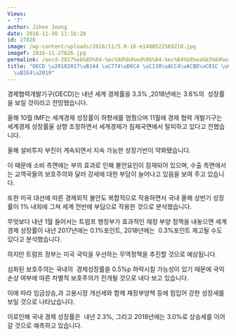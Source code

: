```yaml
---
Views:
- '7'
author: Jihee Jeong
date: 2016-11-30 11:16:28
id: 27826
image: /wp-content/uploads/2016/11/5.0-16-e1480522569210.jpg
imagef: 2016-11-27826.jpg
permalink: /oecd-2017%eb%85%84-%ec%9d%b4%ed%9b%84-%ec%84%b8%ea%b3%84%ea%b2%bd%ec%a0%9c-%ec%a2%8b%ec%95%84%ec%a7%84%eb%8b%a4/
title: "OECD \u20182017\uB144 \uC774\uD6C4 \uC138\uACC4\uACBD\uC81C \uC88B\uC544\uC9C4\
  \uB2E4\u2019"
---
```


경제협력개발기구(OECD)는 내년 세계 경제률을 3.3% ,2018년에는 3.6%의  성장률을 보일 것이라고 전망했습니다.

올해 10월 IMF는 세계경제 성장률이 하향세를 멈췄으며 11월에 경제 협력 개발기구는 세계경제 성장률울 상향 조정하면서 세계경제가 침체국면에서 탈피하고 있다고 전했습니다.

올해 설비투자 부진이 계속되면서 지속 가능한 성장기반이 약화됐습니다.

이 때문에 소비 측면에는 부의 효과로 인해 불안요인이 잠재되어 있으며, 수출 측면에서는 교역국들의 보호주의와 달러 강세에 대한 부담이 늘어나고 있음을 보여 주고 있습니다.

또한 미국 대선에 따른 경제외적 불안도 복합적으로 작용하면서 국내 올해 상반기 성장률이 1% 내외에 그쳐 세계 전반에 부담으로 작용한 것으로 분석했습니다.

무엇보다 내년 1월 들어서는 트럼프 행정부가 효과적인 재정 부양 정책을 내놓으면 세계 경제 성장률이 내년 2017년에는 0.1%포인트, 2018년에는  0.3%포인트 제고될 수도 있다고 분석했습니다.

하지만 트럼프 정부는 미국 국익을 우선하는 무역정책을 추진할 것으로 예상됩니다.

심화된 보호주의는 국내의  경제성장률을 0.5%p 하락시킬 가능성이 있기 때문에 국익 손상 여부에 따른 차별적 보호주의가 전개될 것으로 내다 보고 있습니다.

이에 따라 임금상승,과 고용시장 개선세와 함께 재정부양책 등에 힘입어 강한 성장세를 보일 것으로 나타났습니다.

이로인해 국내 경제 성장률은  내년 2.3%, 그리고 2018년에는 3.0%로 상승세를 이어갈 것으로 예측하고 있습니다.
